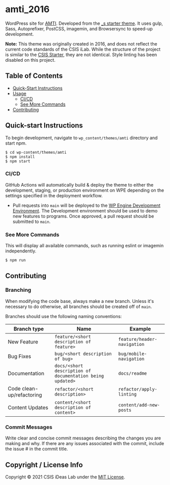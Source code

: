 # amti_2016

WordPress site for [AMTI](https://amti.csis.org/). Developed from the [\_s starter theme](http://underscores.me). It uses gulp, Sass, Autoprefixer, PostCSS, imagemin, and Browsersync to speed-up development.

**Note:** This theme was originally created in 2016, and does not reflect the current code standards of the CSIS iLab. While the structure of the project is similar to the [CSIS Starter](https://github.com/CSIS-iLab/csisstarter_wp), they are not identical. Style linting has been disabled on this project.

## Table of Contents

- [Quick-Start Instructions](#quick-start-instructions)
- [Usage](#usage)
  - [CI/CD](#build-for-production)
  - [See More Commands](#see-more-commands)
- [Contributing](#contributing)

## Quick-start Instructions

To begin development, navigate to `wp_content/themes/amti` directory and start npm.

```shell
$ cd wp-content/themes/amti
$ npm install
$ npm start
```

### CI/CD

GitHub Actions will automatically build & deploy the theme to either the development, staging, or production environment on WPE depending on the settings specified in the deployment workflow.

- Pull requests into `main` will be deployed to the [WP Engine Development Environment](https://amtidev.wpengine.com/). The Development environment should be used to demo new features to programs. Once approved, a pull request should be submitted to `main`.

### See More Commands

This will display all available commands, such as running eslint or imagemin independently.

```shell
$ npm run
```

## Contributing

### Branching

When modifying the code base, always make a new branch. Unless it's necessary to do otherwise, all branches should be created off of `main`.

Branches should use the following naming conventions:

| Branch type               | Name                                                      | Example                     |
| ------------------------- | --------------------------------------------------------- | --------------------------- |
| New Feature               | `feature/<short description of feature>`                  | `feature/header-navigation` |
| Bug Fixes                 | `bug/<short description of bug>`                          | `bug/mobile-navigation`     |
| Documentation             | `docs/<short description of documentation being updated>` | `docs/readme`               |
| Code clean-up/refactoring | `refactor/<short description>`                            | `refactor/apply-linting`    |
| Content Updates           | `content/<short description of content>`                  | `content/add-new-posts`     |

### Commit Messages

Write clear and concise commit messages describing the changes you are making and why. If there are any issues associated with the commit, include the issue # in the commit title.

## Copyright / License Info

Copyright © 2021 CSIS iDeas Lab under the [MIT License](https://github.com/CSIS-iLab/csisstarter_wp/blob/main/LICENSE).
